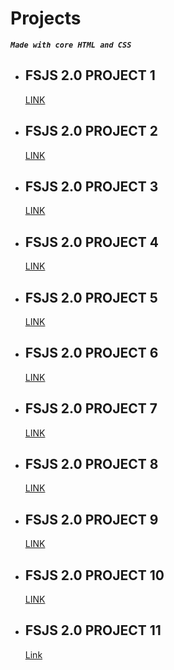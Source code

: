 # Projects 

_**`Made with core HTML and CSS`**_

- ## FSJS 2.0 PROJECT 1
    [LINK](./FSJS%202.0%20Project%2001/readme.md)


- ## FSJS 2.0 PROJECT 2
    [LINK](./FSJS%202.0%20Project%2002/readme.md)

- ## FSJS 2.0 PROJECT 3
    [LINK](./FSJS%202.0%20Project%2003/readme.md)

- ## FSJS 2.0 PROJECT 4
    [LINK](./Project%204/readme.md)

- ## FSJS 2.0 PROJECT 5
    [LINK](./Project%205/readme.md)

- ## FSJS 2.0 PROJECT 6
    [LINK](./Project%206/reame.md)

- ## FSJS 2.0 PROJECT 7
    [LINK](./Project_07-%20Credit%20Card%20Landing%20Page/readme.md)

- ## FSJS 2.0 PROJECT 8

    [LINK](./Project_08-%20Hosting%20Site%20Landing%20Page/readme.md)        

- ## FSJS 2.0 PROJECT 9

    [LINK](./Project_09-%20Gaming%20Landing%20Page/readme.md)

- ## FSJS 2.0 PROJECT 10

    [LINK](./Project_10-%20Real%20Estate%20Landing%20Page/readme.md)

- ## FSJS 2.0 PROJECT 11

    [Link](./Project_11-%20Beats%20Landing%20Page/readme.md)




